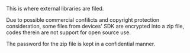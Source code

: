 This is where external libraries are filed.


Due to possible commercial confilicts and copyright protection consideration, some files from devices' SDK are encrypted into a zip file, codes therein are not support for open source use.


The password for the zip file is kept in a confidential manner.
